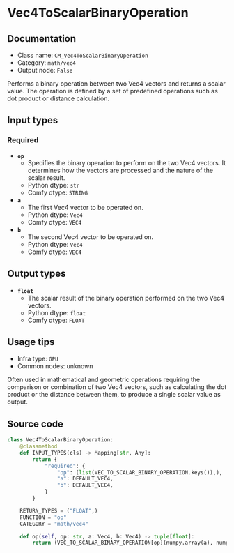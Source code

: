 # Vec4ToScalarBinaryOperation
## Documentation
- Class name: `CM_Vec4ToScalarBinaryOperation`
- Category: `math/vec4`
- Output node: `False`

Performs a binary operation between two Vec4 vectors and returns a scalar value. The operation is defined by a set of predefined operations such as dot product or distance calculation.
## Input types
### Required
- **`op`**
    - Specifies the binary operation to perform on the two Vec4 vectors. It determines how the vectors are processed and the nature of the scalar result.
    - Python dtype: `str`
    - Comfy dtype: `STRING`
- **`a`**
    - The first Vec4 vector to be operated on.
    - Python dtype: `Vec4`
    - Comfy dtype: `VEC4`
- **`b`**
    - The second Vec4 vector to be operated on.
    - Python dtype: `Vec4`
    - Comfy dtype: `VEC4`
## Output types
- **`float`**
    - The scalar result of the binary operation performed on the two Vec4 vectors.
    - Python dtype: `float`
    - Comfy dtype: `FLOAT`
## Usage tips
- Infra type: `GPU`
- Common nodes: unknown

Often used in mathematical and geometric operations requiring the comparison or combination of two Vec4 vectors, such as calculating the dot product or the distance between them, to produce a single scalar value as output.
## Source code
```python
class Vec4ToScalarBinaryOperation:
    @classmethod
    def INPUT_TYPES(cls) -> Mapping[str, Any]:
        return {
            "required": {
                "op": (list(VEC_TO_SCALAR_BINARY_OPERATION.keys()),),
                "a": DEFAULT_VEC4,
                "b": DEFAULT_VEC4,
            }
        }

    RETURN_TYPES = ("FLOAT",)
    FUNCTION = "op"
    CATEGORY = "math/vec4"

    def op(self, op: str, a: Vec4, b: Vec4) -> tuple[float]:
        return (VEC_TO_SCALAR_BINARY_OPERATION[op](numpy.array(a), numpy.array(b)),)

```
